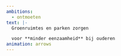 ```yaml
---
ambitions:
  - ontmoeten
text: |-
  Groenruimtes en parken zorgen

  voor **minder eenzaamheid** bij ouderen
animation: arrows
---
```


